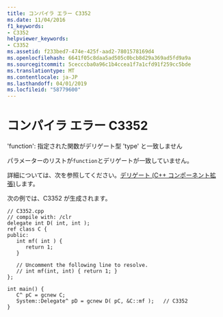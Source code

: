 ```yaml
---
title: コンパイラ エラー C3352
ms.date: 11/04/2016
f1_keywords:
- C3352
helpviewer_keywords:
- C3352
ms.assetid: f233bed7-474e-425f-aad2-7801578169d4
ms.openlocfilehash: 6641f05c8daa5ad505c0bcb8d29a369ad5fd9a9a
ms.sourcegitcommit: 5cecccba0a96c1b4ccea1f7a1cfd91f259cc5bde
ms.translationtype: MT
ms.contentlocale: ja-JP
ms.lasthandoff: 04/01/2019
ms.locfileid: "58779600"
---
```

# <a name="compiler-error-c3352"></a>コンパイラ エラー C3352

'function': 指定された関数がデリゲート型 'type' と一致しません

パラメーターのリストが`function`とデリゲートが一致していません。

詳細については、次を参照してください。[デリゲート (C++ コンポーネント拡張)](../../extensions/delegate-cpp-component-extensions.md)します。

次の例では、C3352 が生成されます。

```
// C3352.cpp
// compile with: /clr
delegate int D( int, int );
ref class C {
public:
   int mf( int ) {
      return 1;
   }

   // Uncomment the following line to resolve.
   // int mf(int, int) { return 1; }
};

int main() {
   C^ pC = gcnew C;
   System::Delegate^ pD = gcnew D( pC, &C::mf );   // C3352
}
```
